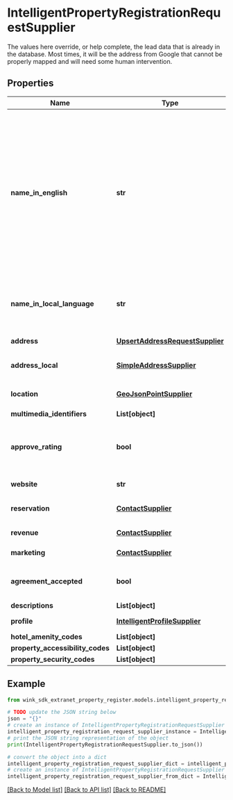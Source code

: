 # IntelligentPropertyRegistrationRequestSupplier

The values here override, or help complete, the lead data that is already in the database. Most times, it will be the address from Google that cannot be properly mapped and will need some human intervention.

## Properties

Name | Type | Description | Notes
------------ | ------------- | ------------- | -------------
**name_in_english** | **str** | Unique hotel trade name. The hotel name must be unique. If there are multiple hotels with the same name, we recommend appending destination to the name. [Verify uniqueness here](#operation/isHotelNameUnique). | 
**name_in_local_language** | **str** | Local name of the hotel as it is referred to in the local language. | [optional] 
**address** | [**UpsertAddressRequestSupplier**](UpsertAddressRequestSupplier.md) | Property address. | 
**address_local** | [**SimpleAddressSupplier**](SimpleAddressSupplier.md) | Property local address. | [optional] 
**location** | [**GeoJsonPointSupplier**](GeoJsonPointSupplier.md) | Reservation desk information. | 
**multimedia_identifiers** | **List[object]** |  | [optional] 
**approve_rating** | **bool** | Whether to approve the incoming rating from Google Places | [optional] [default to False]
**website** | **str** | Website of property | [optional] 
**reservation** | [**ContactSupplier**](ContactSupplier.md) | Reservation desk information. | 
**revenue** | [**ContactSupplier**](ContactSupplier.md) | Revenue information. | 
**marketing** | [**ContactSupplier**](ContactSupplier.md) | Marketing information. | 
**agreement_accepted** | **bool** | Agreement accepted by legal signer. | [default to True]
**descriptions** | **List[object]** |  | [optional] 
**profile** | [**IntelligentProfileSupplier**](IntelligentProfileSupplier.md) | Property profile. | 
**hotel_amenity_codes** | **List[object]** |  | [optional] 
**property_accessibility_codes** | **List[object]** |  | [optional] 
**property_security_codes** | **List[object]** |  | [optional] 

## Example

```python
from wink_sdk_extranet_property_register.models.intelligent_property_registration_request_supplier import IntelligentPropertyRegistrationRequestSupplier

# TODO update the JSON string below
json = "{}"
# create an instance of IntelligentPropertyRegistrationRequestSupplier from a JSON string
intelligent_property_registration_request_supplier_instance = IntelligentPropertyRegistrationRequestSupplier.from_json(json)
# print the JSON string representation of the object
print(IntelligentPropertyRegistrationRequestSupplier.to_json())

# convert the object into a dict
intelligent_property_registration_request_supplier_dict = intelligent_property_registration_request_supplier_instance.to_dict()
# create an instance of IntelligentPropertyRegistrationRequestSupplier from a dict
intelligent_property_registration_request_supplier_from_dict = IntelligentPropertyRegistrationRequestSupplier.from_dict(intelligent_property_registration_request_supplier_dict)
```
[[Back to Model list]](../README.md#documentation-for-models) [[Back to API list]](../README.md#documentation-for-api-endpoints) [[Back to README]](../README.md)


